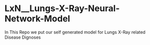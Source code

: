 # LxN__Lungs-X-Ray-Neural-Network-Model
In This Repo we put our self generated model for Lungs X-Ray related Disease Dignoses
